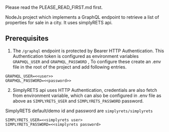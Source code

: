 Please read the PLEASE_READ_FIRST.md first.

NodeJs project which implements a GraphQL endpoint to retrieve a list of properties for sale in a city. It uses simplyRETS api. 

## Prerequisites

1. The `/graphql` endpoint is protected by Bearer HTTP Authentication. This Authentication token is configured as environment variables `GRAPHQL_USER` and  `GRAPHQL_PASSWORD` , To configure these create an .env file in the root of the project and add following entries.


```
GRAPHQL_USER=<<user>>
GRAPHQL_PASSWORD=<<password>>

```

2. SimplyRETS api uses HTTP Authentication, credentials are also fetch from environment variable, which can also be configured in .env file as above as `SIMPLYRETS_USER` and `SIMPLYRETS_PASSWORD` password. 

SimplyRETS default/demo id and password are `simplyrets/simplyrets`
```
SIMPLYRETS_USER=<<simplyrets user>
SIMPLYRETS_PASSWORD=<<simplyrets password>

```